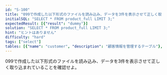 ```yaml
---
id: "S-100"
title: "099で作成した以下形式のファイルを読み込み、データを3件を表示させて正しく取り込まれているこ..."
initialSQL: "SELECT * FROM product_full LIMIT 3;"
expectedResult: [{"result": "dummy"}]
solution: "SELECT * FROM product_full LIMIT 3;"
hint: "ヒントはありません"
difficulty: "hard"
tags: ["select"]
tables: [{"name": "customer", "description": "顧客情報を管理するテーブル"}, {"name": "receipt", "description": "レシート明細データを管理するテーブル"}, {"name": "store", "description": "店舗情報を管理するテーブル"}, {"name": "product", "description": "商品情報を管理するテーブル"}, {"name": "category", "description": "カテゴリ情報を管理するテーブル"}]
---
```


099で作成した以下形式のファイルを読み込み、データを3件を表示させて正しく取り込まれていることを確認せよ。